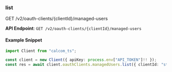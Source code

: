 
### list <a name="list"></a>
GET /v2/oauth-clients/{clientId}/managed-users



**API Endpoint**: `GET /v2/oauth-clients/{clientId}/managed-users`

#### Example Snippet

```typescript
import Client from "calcom_ts";

const client = new Client({ apiKey: process.env["API_TOKEN"]!! });
const res = await client.oauthClients.managedUsers.list({ clientId: "string" });
```
